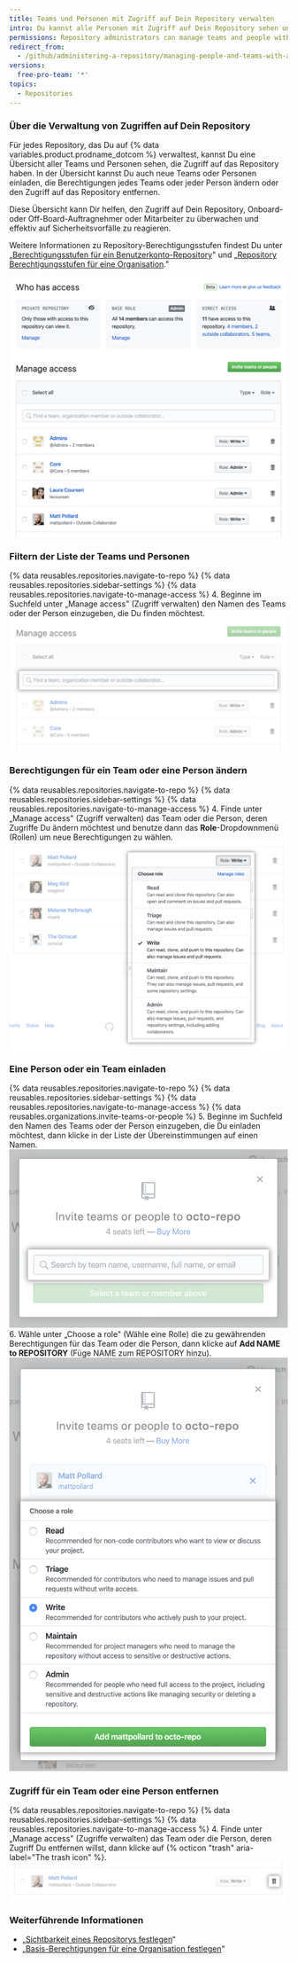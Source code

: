 ```yaml
---
title: Teams und Personen mit Zugriff auf Dein Repository verwalten
intro: Du kannst alle Personen mit Zugriff auf Dein Repository sehen und die Berechtigungen anpassen.
permissions: Repository administrators can manage teams and people with access to a repository.
redirect_from:
  - /github/administering-a-repository/managing-people-and-teams-with-access-to-your-repository
versions:
  free-pro-team: '*'
topics:
  - Repositories
---
```


### Über die Verwaltung von Zugriffen auf Dein Repository

Für jedes Repository, das Du auf {% data variables.product.prodname_dotcom %} verwaltest, kannst Du eine Übersicht aller Teams und Personen sehen, die Zugriff auf das Repository haben. In der Übersicht kannst Du auch neue Teams oder Personen einladen, die Berechtigungen jedes Teams oder jeder Person ändern oder den Zugriff auf das Repository entfernen.

Diese Übersicht kann Dir helfen, den Zugriff auf Dein Repository, Onboard- oder Off-Board-Auftragnehmer oder Mitarbeiter zu überwachen und effektiv auf Sicherheitsvorfälle zu reagieren.

Weitere Informationen zu Repository-Berechtigungsstufen findest Du unter „[Berechtigungsstufen für ein Benutzerkonto-Repository](/github/setting-up-and-managing-your-github-user-account/permission-levels-for-a-user-account-repository)" und „[Repository Berechtigungsstufen für eine Organisation](/organizations/managing-access-to-your-organizations-repositories/repository-permission-levels-for-an-organization)."

![Übersicht Zugriffsverwaltung](/assets/images/help/repository/manage-access-overview.png)

### Filtern der Liste der Teams und Personen

{% data reusables.repositories.navigate-to-repo %}
{% data reusables.repositories.sidebar-settings %}
{% data reusables.repositories.navigate-to-manage-access %}
4. Beginne im Suchfeld unter „Manage access" (Zugriff verwalten) den Namen des Teams oder der Person einzugeben, die Du finden möchtest. ![Suchfeld, um eine Liste von Teams oder Personen mit Zugriff zu filtern](/assets/images/help/repository/manage-access-filter.png)

### Berechtigungen für ein Team oder eine Person ändern

{% data reusables.repositories.navigate-to-repo %}
{% data reusables.repositories.sidebar-settings %}
{% data reusables.repositories.navigate-to-manage-access %}
4. Finde unter „Manage access" (Zugriff verwalten) das Team oder die Person, deren Zugriffe Du ändern möchtest und benutze dann das **Role**-Dropdownmenü (Rollen) um neue Berechtigungen zu wählen. ![Benutzung des "Role"-Dropdownmenü (Rollen) um neue Berechtigungen für ein Team oder eine Person zu wählen](/assets/images/help/repository/manage-access-role-drop-down.png)

### Eine Person oder ein Team einladen

{% data reusables.repositories.navigate-to-repo %}
{% data reusables.repositories.sidebar-settings %}
{% data reusables.repositories.navigate-to-manage-access %}
{% data reusables.organizations.invite-teams-or-people %}
5. Beginne im Suchfeld den Namen des Teams oder der Person einzugeben, die Du einladen möchtest, dann klicke in der Liste der Übereinstimmungen auf einen Namen. ![Suchfeld, um den Namen eines Teams oder einer Person einzugeben, die in das Repository eingeladen werden soll](/assets/images/help/repository/manage-access-invite-search-field.png)
6. Wähle unter „Choose a role" (Wähle eine Rolle) die zu gewährenden Berechtigungen für das Team oder die Person, dann klicke auf **Add NAME to REPOSITORY** (Füge NAME zum REPOSITORY hinzu). ![Berechtigungen für ein Team oder eine Person auswählen](/assets/images/help/repository/manage-access-invite-choose-role-add.png)

### Zugriff für ein Team oder eine Person entfernen

{% data reusables.repositories.navigate-to-repo %}
{% data reusables.repositories.sidebar-settings %}
{% data reusables.repositories.navigate-to-manage-access %}
4. Finde unter „Manage access" (Zugriffe verwalten) das Team oder die Person, deren Zugriff Du entfernen willst, dann klicke auf {% octicon "trash" aria-label="The trash icon" %}. ![trash icon for removing access](/assets/images/help/repository/manage-access-remove.png)

### Weiterführende Informationen

- „[Sichtbarkeit eines Repositorys festlegen](/github/administering-a-repository/setting-repository-visibility)“
- „[Basis-Berechtigungen für eine Organisation festlegen](/organizations/managing-access-to-your-organizations-repositories/setting-base-permissions-for-an-organization)"
